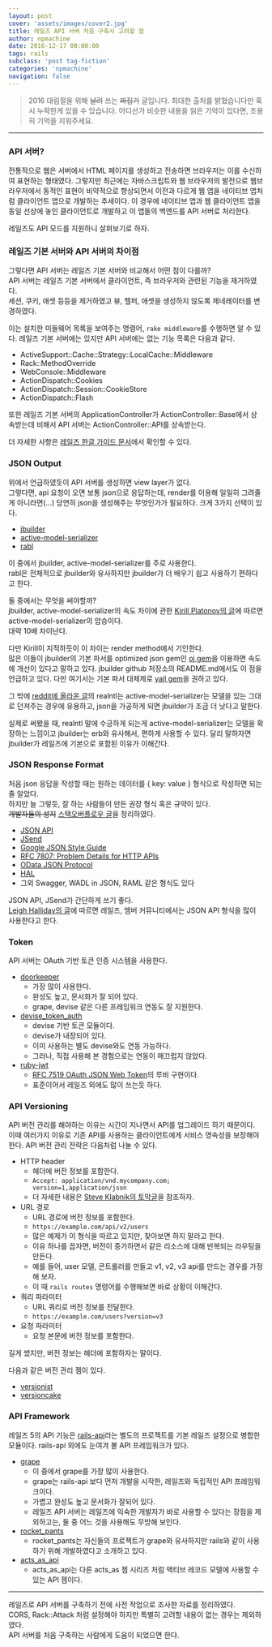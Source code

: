 ```yaml
---
layout: post
cover: 'assets/images/cover2.jpg'
title: 레일즈 API 서버 처음 구축시 고려할 점
author: npmachine
date: 2016-12-17 00:00:00
tags: rails
subclass: 'post tag-fiction'
categories: 'npmachine'
navigation: false
---
```


> 2016 대림절을 위해 ~~날려~~ 쓰는 ~~짜집기~~ 글입니다. 최대한 출처를 밝혔습니다만 혹시 누락한게 있을 수 있습니다. 어디선가 비슷한 내용을 읽은 기억이 있다면, 조용히 기억을 지워주세요.

---

### API 서버?  

전통적으로 웹은 서버에서 HTML 페이지를 생성하고 전송하면 브라우저는 이를 수신하여 표현하는 형태였다. 그렇지만 최근에는 자바스크립트와 웹 브라우저의 발전으로 웹브라우저에서 동적인 표현이 비약적으로 향상되면서 이전과 다르게 웹 앱을 네이티브 앱처럼 클라이언트 앱으로 개발하는 추세이다. 이 경우에 네이티브 앱과 웹 클라이언트 앱을 동일 선상에 놓인 클라이언트로 개발하고 이 앱들의 백엔드를 API 서버로 처리한다.  

레일즈도 API 모드를 지원하니 살펴보기로 하자.

### 레일즈 기본 서버와 API 서버의 차이점  

그렇다면 API 서버는 레일즈 기본 서버와 비교해서 어떤 점이 다를까?  
API 서버는 레일즈 기본 서버에서 클라이언트, 즉 브라우저와 관련된 기능을 제거하였다.  
세션, 쿠키, 애셋 등등을 제거하였고 뷰, 헬퍼, 애셋을 생성하지 않도록 제네레이터를 변경하였다.

이는 설치한 미들웨어 목록을 보여주는 명령어, `rake middleware`를 수행하면 알 수 있다. 레일즈 기본 서버에는 있지만 API 서버에는 없는 기능 목록은 다음과 같다.

- ActiveSupport::Cache::Strategy::LocalCache::Middleware
- Rack::MethodOverride
- WebConsole::Middleware
- ActionDispatch::Cookies
- ActionDispatch::Session::CookieStore
- ActionDispatch::Flash

또한 레일즈 기본 서버의 ApplicationController가 ActionController::Base에서 상속받는데 비해서 API 서버는 ActionController::API를 상속받는다.

더 자세한 사항은 [레일즈 한글 가이드 문서](http://guides.rorlab.org/api_app.html)에서 확인할 수 있다.

### JSON Output

위에서 언급하였듯이 API 서버를 생성하면 view layer가 없다.  
그렇다면, api 요청이 오면 보통 json으로 응답하는데, render를 이용해 일일히 그려줄게 아니라면(...) 당연히 json을 생성해주는 무엇인가가 필요하다. 크게 3가지 선택이 있다.

- [jbuilder](https://github.com/rails/jbuilder)
- [active-model-serializer](https://github.com/rails-api/active_model_serializers)
- [rabl](https://github.com/nesquena/rabl)

이 중에서 jbuilder, active-model-serializer를 주로 사용한다.  
rabl은 전체적으로 jbuilder와 유사하지만 jbuilder가 더 배우기 쉽고 사용하기 편하다고 한다.

둘 중에서는 무엇을 써야할까?  
jbuilder, active-model-serializer의 속도 차이에 관한 [Kirill Platonov의 글](http://kirillplatonov.com/2014/11/04/active_model_serializer_vs_jbuilder/)에 따르면 active-model-serializer의 압승이다.  
대략 10배 차이난다.

다만 Kirill이 지적하듯이 이 차이는 render method에서 기인한다.  
많은 이들이 jbuilder의 기본 파서를 optimized json gem인 [oj gem](https://github.com/ohler55/oj)을 이용하면 속도에 개선이 있다고 말하고 있다. jbuilder github 저장소의 README.md에서도 이 점을 언급하고 있다. 다만 여기서는 기본 파서 대체제로 [yajl gem](https://github.com/brianmario/yajl-ruby)을 권하고 있다.

그 밖에 [reddit에 올라온  글](https://www.reddit.com/r/ruby/comments/2lcldk/activemodelserializers_vs_jbuilder/)의 realntl는 active-model-serializer는 모델을 있는 그대로 던져주는 경우에 유용하고, json을 가공하게 되면 jbuilder가 조금 더 낫다고 말한다.

실제로 써봤을 때, realntl 말에 수긍하게 되는게 active-model-serializer는 모델을 확장하는 느낌이고 jbuilder는 erb와 유사해서, 편하게 사용할 수 있다. 달리 말하자면 jbuilder가 레일즈에 기본으로 포함된 이유가 이해간다.

### JSON Response Format

처음 json 응답을 작성할 때는 원하는 데이터를 { key: value } 형식으로 작성하면 되는 줄 알았다.  
하지만 늘 그렇듯, 잘 하는 사람들이 만든 권장 형식 혹은 규약이 있다.  
~~개발자들의 성지~~ [스택오버플로우 글](http://stackoverflow.com/questions/12806386/standard-json-api-response-format)을 정리하였다.

- [JSON API](http://jsonapi.org/)
- [JSend](https://labs.omniti.com/labs/jsend)
- [Google JSON Style Guide](https://google.github.io/styleguide/jsoncstyleguide.xml)
- [RFC 7807: Problem Details for HTTP APIs](https://datatracker.ietf.org/doc/rfc7807/)
- [OData JSON Protocol](http://docs.oasis-open.org/odata/odata-json-format/v4.0/errata02/os/odata-json-format-v4.0-errata02-os-complete.html#_Toc403940655)
- [HAL](http://stateless.co/hal_specification.html)
- 그외 Swagger, WADL in JSON, RAML 같은 형식도 있다

JSON API, JSend가 간단하게 쓰기 좋다.  
[Leigh Halliday의 글](https://blog.codeship.com/building-a-json-api-with-rails-5/)에 따르면 레일즈, 엠버 커뮤니티에서는 JSON API 형식을 많이 사용한다고 한다.

### Token

API 서버는 OAuth 기반 토큰 인증 시스템을 사용한다.

- [doorkeeper](https://github.com/doorkeeper-gem/doorkeeper)
  - 가장 많이 사용한다.  
  - 완성도 높고, 문서화가 잘 되어 있다.  
  - grape, devise 같은 다른 프레임워크 연동도 잘 지원한다.
- [devise_token_auth](https://github.com/lynndylanhurley/devise_token_auth)
  - devise 기반 토큰 모듈이다.  
  - devise가 내장되어 있다.  
  - 이미 사용하는 별도 devise와도 연동 가능하다.  
  - 그러나, 직접 사용해 본 경험으로는 연동이 매끄럽지 않았다.
- [ruby-jwt](https://github.com/jwt/ruby-jwt)
  - [RFC 7519 OAuth JSON Web Token](https://tools.ietf.org/html/rfc7519)의 루비 구현이다.
  - 표준이어서 레일즈 외에도 많이 쓰는듯 하다.

### API Versioning

API 버전 관리를 해야하는 이유는 시간이 지나면서 API를 업그레이드 하기 때문이다.
이때 여러가지 이유로 기존 API를 사용하는 클라이언트에게 서비스 영속성을 보장해야 한다.
API 버전 관리 전략은 다음처럼 나눌 수 있다.

- HTTP header
  - 헤더에 버전 정보를 포함한다.
  - `Accept: application/vnd.mycompany.com; version=1,application/json`
  - 더 자세한 내용은 [Steve Klabnik의 토막글](http://blog.steveklabnik.com/posts/2011-07-03-nobody-understands-rest-or-http#i_want_my_api_to_be_versioned)을 참조하자.
- URL 경로
  - URL 경로에 버전 정보를 포함한다.
  - `https://example.com/api/v2/users`
  - 많은 예제가 이 형식을 따르고 있지만, 찾아보면 하지 말라고 한다.  
  - 이유 하나를 꼽자면, 버전이 증가하면서 같은 리소스에 대해 반복되는 라우팅을 만든다.  
  - 예를 들어, user 모델, 콘트롤러를 만들고 v1, v2, v3 api를 만드는 경우를 가정해 보자.  
  - 이 때 `rails routes` 명령어를 수행해보면 바로 상황이 이해간다.
- 쿼리 파라미터
  - URL 쿼리로 버전 정보를 전달한다.
  - `https://example.com/users?version=v3`
- 요청 파라미터
  - 요청 본문에 버전 정보를 포함한다.

길게 썼지만, 버전 정보는 헤더에 포함하자는 말이다.

다음과 같은 버전 관리 젬이 있다.

- [versionist](https://github.com/bploetz/versionist)
- [versioncake](https://github.com/bwillis/versioncake)

### API Framework

레일즈 5의 API 기능은 [rails-api](https://github.com/rails-api/rails-api)라는 별도의 프로젝트를 기본 레일즈 설정으로 병합한 모듈이다. rails-api 외에도 눈여겨 볼 API 프레임워크가 있다.

- [grape](https://github.com/ruby-grape/grape)
  - 이 중에서 grape를 가장 많이 사용한다.  
  - grape는 rails-api 보다 먼저 개발을 시작한, 레일즈와 독립적인 API 프레임워크이다.  
  - 가볍고 완성도 높고 문서화가 잘되어 있다.  
  - 레일즈 API 서버는 레일즈에 익숙한 개발자가 바로 사용할 수 있다는 장점을 제외하고는, 둘 중 어느 것을 사용해도 무방해 보인다.
- [rocket_pants](https://github.com/Sutto/rocket_pants)
  - rocket_pants는 자신들의 프로젝트가 grape와 유사하지만 rails와 같이 사용하기 위해 개발하였다고 소개하고 있다.
- [acts_as_api](https://github.com/fabrik42/acts_as_api)
  - acts_as_api는 다른 acts_as 젬 시리즈 처럼 액티브 레코드 모델에 사용할 수 있는 API 젬이다.

---

레일즈로 API 서버를 구축하기 전에 사전 작업으로 조사한 자료를 정리하였다.  
CORS, Rack::Attack 처럼 설정해야 하지만 특별히 고려할 내용이 없는 경우는 제외하였다.  
API 서버를 처음 구축하는 사람에게 도움이 되었으면 한다.
